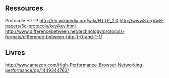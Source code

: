Ressources
---------------------

Protocole HTTP
http://en.wikipedia.org/wiki/HTTP_2.0
http://www8.org/w8-papers/5c-protocols/key/key.html
http://www.differencebetween.net/technology/protocols-formats/difference-between-http-1-0-and-1-1/

Livres
---------------------
http://www.amazon.com/High-Performance-Browser-Networking-performance/dp/1449344763/
